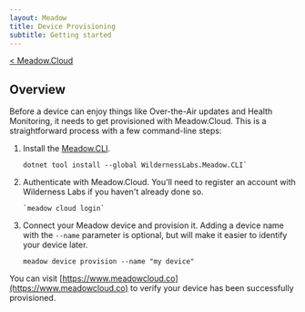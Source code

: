 ```yaml
---
layout: Meadow
title: Device Provisioning
subtitle: Getting started 
---
```

[< Meadow.Cloud](../)  
## Overview
Before a device can enjoy things like Over-the-Air updates and Health Monitoring, it needs to get provisioned with Meadow.Cloud. This is a straightforward process with a few command-line steps:

1. Install the [Meadow.CLI](https://www.nuget.org/packages/WildernessLabs.Meadow.CLI).

    ```console
    dotnet tool install --global WildernessLabs.Meadow.CLI`
    ```

1. Authenticate with Meadow.Cloud. You'll need to register an account with Wilderness Labs if you haven't already done so.

    ```console
    `meadow cloud login`
    ```

1. Connect your Meadow device and provision it. Adding a device name with the `--name` parameter is optional, but will make it easier to identify your device later.

    ```console
    meadow device provision --name "my device"
    ```

You can visit [https://www.meadowcloud.co](https://www.meadowcloud.co) to verify your device has been successfully provisioned.
